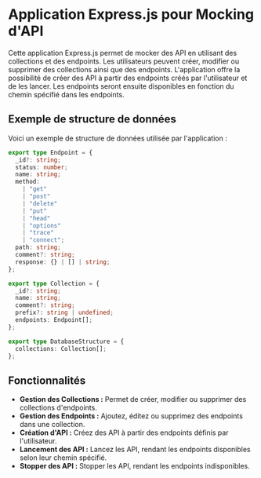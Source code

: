 # Application Express.js pour Mocking d'API

Cette application Express.js permet de mocker des API en utilisant des collections et des endpoints. Les utilisateurs peuvent créer, modifier ou supprimer des collections ainsi que des endpoints. L'application offre la possibilité de créer des API à partir des endpoints créés par l'utilisateur et de les lancer. Les endpoints seront ensuite disponibles en fonction du chemin spécifié dans les endpoints.

## Exemple de structure de données

Voici un exemple de structure de données utilisée par l'application :

```typescript
export type Endpoint = {
  _id?: string;
  status: number;
  name: string;
  method:
    | "get"
    | "post"
    | "delete"
    | "put"
    | "head"
    | "options"
    | "trace"
    | "connect";
  path: string;
  comment?: string;
  response: {} | [] | string;
};

export type Collection = {
  _id?: string;
  name: string;
  comment?: string;
  prefix?: string | undefined;
  endpoints: Endpoint[];
};

export type DatabaseStructure = {
  collections: Collection[];
};
```

## Fonctionnalités

- **Gestion des Collections :** Permet de créer, modifier ou supprimer des collections d'endpoints.
- **Gestion des Endpoints :** Ajoutez, éditez ou supprimez des endpoints dans une collection.
- **Création d'API :** Créez des API à partir des endpoints définis par l'utilisateur.
- **Lancement des API :** Lancez les API, rendant les endpoints disponibles selon leur chemin spécifié.
- **Stopper des API :** Stopper les API, rendant les endpoints indisponibles.
